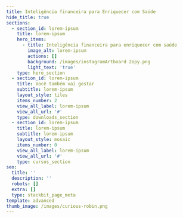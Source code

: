 ```yaml
---
title: Inteligência financeira para Enriquecer com Saúde
hide_title: true
sections:
  - section_id: lorem-ipsum
    title: lorem-ipsum
    hero_items:
      - title: Inteligência financeira para enriquecer com saúde
        image_alt: lorem-ipsum
        actions: []
        background: /images/instagramArtboard 2opy.png
        light_text: 'true'
    type: hero_section
  - section_id: lorem-ipsum
    title: Você também vai gostar
    subtitle: lorem-ipsum
    layout_style: tiles
    items_number: 2
    view_all_label: lorem-ipsum
    view_all_url: '#'
    type: downloads_section
  - section_id: lorem-ipsum
    title: lorem-ipsum
    subtitle: lorem-ipsum
    layout_style: mosaic
    items_number: 0
    view_all_label: lorem-ipsum
    view_all_url: '#'
    type: cursos_section
seo:
  title: ''
  description: ''
  robots: []
  extra: []
  type: stackbit_page_meta
template: advanced
thumb_image: /images/curious-robin.png
---
```


